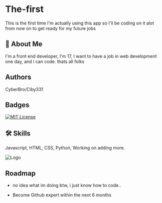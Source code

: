 # The-first
This is the first time I'm actually using this app so I'll be coding on it alot from now on to get ready for my future jobs

## 🚀 About Me
I'm a front end developer, I'm 17, I want to have a job in web development one day, and i can code. thats all folks



## Authors

CyberBro/Ciby331
## Badges


[![MIT License](https://img.shields.io/badge/License-MIT-green.svg)](https://choosealicense.com/licenses/mit/)

## 🛠 Skills
Javascript, HTML, CSS, Python, Working on adding more.


![Logo](https://dev-to-uploads.s3.amazonaws.com/uploads/articles/th5xamgrr6se0x5ro4g6.png)


## Roadmap

- no idea what im doing btw, i just know how to code..

- Become Github expert within the next 6 months

